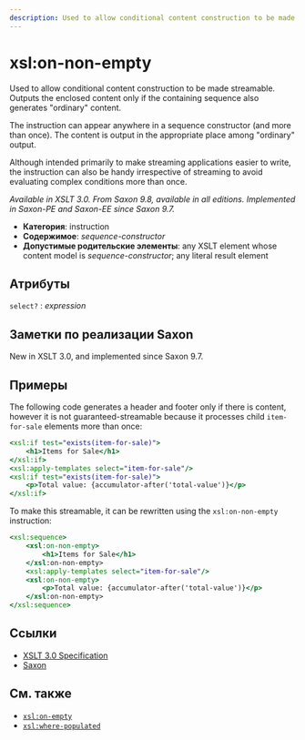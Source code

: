 ```yaml
---
description: Used to allow conditional content construction to be made streamable
---
```


# xsl:on-non-empty

Used to allow conditional content construction to be made streamable. Outputs the enclosed content only if the containing sequence also generates "ordinary" content.

The instruction can appear anywhere in a sequence constructor (and more than once). The content is output in the appropriate place among "ordinary" output.

Although intended primarily to make streaming applications easier to write, the instruction can also be handy irrespective of streaming to avoid evaluating complex conditions more than once.

_Available in XSLT 3.0. From Saxon 9.8, available in all editions. Implemented in Saxon-PE and Saxon-EE since Saxon 9.7._

-   **Категория**: instruction
-   **Содержимое**: _sequence-constructor_
-   **Допустимые родительские элементы**: any XSLT element whose content model is _sequence-constructor_; any literal result element

## Атрибуты

`select?`
: _expression_

## Заметки по реализации Saxon

New in XSLT 3.0, and implemented since Saxon 9.7.

## Примеры

The following code generates a header and footer only if there is content, however it is not guaranteed-streamable because it processes child `item-for-sale` elements more than once:

```xslt
<xsl:if test="exists(item-for-sale)">
    <h1>Items for Sale</h1>
</xsl:if>
<xsl:apply-templates select="item-for-sale"/>
<xsl:if test="exists(item-for-sale)">
    <p>Total value: {accumulator-after('total-value')}</p>
</xsl:if>
```

To make this streamable, it can be rewritten using the `xsl:on-non-empty` instruction:

```xslt
<xsl:sequence>
    <xsl:on-non-empty>
        <h1>Items for Sale</h1>
    </xsl:on-non-empty>
    <xsl:apply-templates select="item-for-sale"/>
    <xsl:on-non-empty>
        <p>Total value: {accumulator-after('total-value')}</p>
    </xsl:on-non-empty>
</xsl:sequence>
```

## Ссылки

-   [XSLT 3.0 Specification](http://www.w3.org/TR/xslt-30/#element-on-non-empty)
-   [Saxon](https://www.saxonica.com/html/documentation/xsl-elements/on-non-empty.html)

## См. также

-   [`xsl:on-empty`](xsl-on-empty.md)
-   [`xsl:where-populated`](xsl-where-populated.md)
